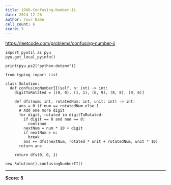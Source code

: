 ```yaml
---
title: 1088-Confusing-Number-Ii
date: 2024-12-26
author: Your Name
cell_count: 6
score: 5
---
```


https://leetcode.com/problems/confusing-number-ii


```
import pyutil as pyu
pyu.get_local_pyinfo()
```


```
print(pyu.ps2("python-dotenv"))
```


```
from typing import List
```


```
class Solution:
  def confusingNumberII(self, n: int) -> int:
    digitToRotated = [(0, 0), (1, 1), (6, 9), (8, 8), (9, 6)]

    def dfs(num: int, rotatedNum: int, unit: int) -> int:
      ans = 0 if num == rotatedNum else 1
      # Add one more digit
      for digit, rotated in digitToRotated:
        if digit == 0 and num == 0:
          continue
        nextNum = num * 10 + digit
        if nextNum > n:
          break
        ans += dfs(nextNum, rotated * unit + rotatedNum, unit * 10)
      return ans

    return dfs(0, 0, 1)
```


```
new Solution().confusingNumberII()
```


---
**Score: 5**